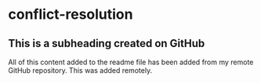# conflict-resolution
## This is a subheading created on GitHub

All of this content added to the readme file has been added from my remote GitHub repository.
This was added remotely.
